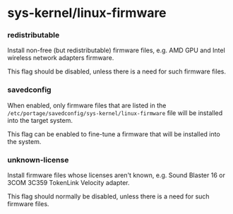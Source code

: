 # sys-kernel/linux-firmware

### redistributable
Install non-free (but redistributable) firmware files, e.g. AMD GPU and Intel wireless network adapters firmware.

This flag should be disabled, unless there is a need for such firmware files.

### savedconfig
When enabled, only firmware files that are listed in the `/etc/portage/savedconfig/sys-kernel/linux-firmware` file will be installed into the target system.

This flag can be enabled to fine-tune a firmware that will be installed into the system.

### unknown-license
Install firmware files whose licenses aren't known, e.g. Sound Blaster 16 or 3COM 3C359 TokenLink Velocity adapter.

This flag should normally be disabled, unless there is a need for such firmware files.
